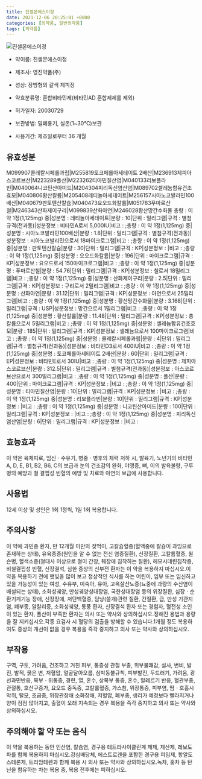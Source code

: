 ```yaml
---
title: 진셀몬에스이정
date: 2021-12-06 20:25:01 +0800
categories: [의약품, 일반의약품]
tags: [의약품]
---
```

![진셀몬에스이정](https://nedrug.mfds.go.kr/pbp/cmn/itemImageDownload/147428038475100091)

- 약이름: 진셀몬에스이정
- 제조사: 영진약품(주)
- 성상: 장방형의 갈색 제피정
- 약효분류명: 혼합비타민제(비타민AD 혼합제제를 제외)
- 허가일자: 20030729
- 보관방법: 밀폐용기, 실온(1~30℃)보관

- 사용기간: 제조일로부터 36 개월
## 유효성분
M099907콜레칼시페롤과립|M255819토코페롤아세테이트 2배산|M236913제피아스코르브산|M223289폴산|M223262티아민질산염|M040133리보플라빈|M040064니코틴산아미드|M204304피리독신염산염|M089702셀레늄함유건조효모|M040806황산칼륨|M205408레티놀아세테이트|M256157시아노코발라민100배산|M040679판토텐산칼슘|M040473요오드화칼륨|M051783푸마르산철|M246343산화제이구리|M099839산화아연|M246028황산망간수화물
총량 : 이 약 1정(1,125mg) 중|성분명 : 레티놀아세테이트|분량 : 10|단위 : 밀리그램|규격 : 별첨규격(전과동)|성분정보 : 비타민A로서 5,000IU|비고 : ;총량 : 이 약 1정(1,125mg) 중|성분명 : 시아노코발라민100배산|분량 : 1.8|단위 : 밀리그램|규격 : 별첨규격(전과동)|성분정보 : 시아노코발리민으로서 18마이크로그램|비고 : ;총량 : 이 약 1정(1,125mg) 중|성분명 : 판토텐산칼슘|분량 : 30|단위 : 밀리그램|규격 : KP|성분정보 : |비고 : ;총량 : 이 약 1정(1,125mg) 중|성분명 : 요오드화칼륨|분량 : 196|단위 : 마이크로그램|규격 : KP|성분정보 : 요오드로서 150마이크로그램|비고 : ;총량 : 이 약 1정(1,125mg) 중|성분명 : 푸마르산철|분량 : 54.76|단위 : 밀리그램|규격 : KP|성분정보 : 철로서 18밀리그램|비고 : ;총량 : 이 약 1정(1,125mg) 중|성분명 : 산화제이구리|분량 : 2.5|단위 : 밀리그램|규격 : KP|성분정보 : 구리로서 2밀리그램|비고 : ;총량 : 이 약 1정(1,125mg) 중|성분명 : 산화아연|분량 : 31.12|단위 : 밀리그램|규격 : KP|성분정보 : 아연으로서 25밀리그램|비고 : ;총량 : 이 약 1정(1,125mg) 중|성분명 : 황산망간수화물|분량 : 3.168|단위 : 밀리그램|규격 : USP|성분정보 : 망간으로서 1밀리그램|비고 : ;총량 : 이 약 1정(1,125mg) 중|성분명 : 황산칼륨|분량 : 11.48|단위 : 밀리그램|규격 : KP|성분정보 : 총 칼륨으로서 5밀리그램|비고 : ;총량 : 이 약 1정(1,125mg) 중|성분명 : 셀레늄함유건조효모|분량 : 185|단위 : 밀리그램|규격 : KP|성분정보 : 셀레늄으로서 100마이크로그램|비고 : ;총량 : 이 약 1정(1,125mg) 중|성분명 : 콜레칼시페롤과립|분량 : 4|단위 : 밀리그램|규격 : 별첨규격(전과동)|성분정보 : 비타민D3로서 400IU|비고 : ;총량 : 이 약 1정(1,125mg) 중|성분명 : 토코페롤아세테이트 2배산|분량 : 60|단위 : 밀리그램|규격 : EP|성분정보 : 비타민E로서 30IU|비고 : ;총량 : 이 약 1정(1,125mg) 중|성분명 : 제피아스코르브산|분량 : 312.5|단위 : 밀리그램|규격 : 별첨규격(전과동)|성분정보 : 아스코르브산으로서 300밀리그램|비고 : ;총량 : 이 약 1정(1,125mg) 중|성분명 : 폴산|분량 : 400|단위 : 마이크로그램|규격 : KP|성분정보 : |비고 : ;총량 : 이 약 1정(1,125mg) 중|성분명 : 티아민질산염|분량 : 10|단위 : 밀리그램|규격 : KP|성분정보 : |비고 : ;총량 : 이 약 1정(1,125mg) 중|성분명 : 리보플라빈|분량 : 10|단위 : 밀리그램|규격 : KP|성분정보 : |비고 : ;총량 : 이 약 1정(1,125mg) 중|성분명 : 니코틴산아미드|분량 : 100|단위 : 밀리그램|규격 : KP|성분정보 : |비고 : ;총량 : 이 약 1정(1,125mg) 중|성분명 : 피리독신염산염|분량 : 6|단위 : 밀리그램|규격 : KP|성분정보 : |비고 :
## 효능효과
이 약은 육체피로, 임신ㆍ수유기, 병중ㆍ병후의 체력 저하 시, 발육기, 노년기의 비타민 A, D, E, B1, B2, B6, C의 보급과 눈의 건조감의 완화, 야맹증, 뼈, 이의 발육불량, 구루병의 예방과 철 결핍성 빈혈의 예방 및 치료와 아연의 보급에 사용합니다.
## 사용법
12세 이상 및 성인은 1회 1정씩, 1일 1회 복용합니다.
## 주의사항
이 약에 과민증 환자, 만 12개월 미만의 젖먹이, 고칼슘혈증(혈액중에 칼슘이 과잉으로 존재하는 상태), 유육종증(원인을 알 수 없는 전신 염증질환), 신장질환, 고칼륨혈증, 윌슨병, 혈색소증(철대사 이상으로 철이 간장, 췌장에 침착하는 질환), 헤모시데린침착증, 비철결핍성 빈혈, 신장결석, 심한 증상의 신부전 환자는 이 약을 복용하지 마십시오.이 약을 복용하기 전에 햇빛을 많이 보고 정상적인 식사를 하는 어린이, 임부 또는 임신하고 있을 가능성이 있는 여성, 수유부, 미숙아, 유아, 고옥살산뇨증(뇨중에 과량의 수산염이 배설되는 상태), 소화성궤양, 만성궤양성대장염, 국한성대장염 등의 위장질환, 심장ㆍ순환기계기능 장애, 신장장애, 저단백혈증, 담낭(쓸개)관련 질환, 간질환, 급, 만성 기관지염, 폐부종, 알칼리증, 소화성궤양, 통풍 환자, 신장결석 환자 또는 경험자, 혈전성 소인이 있는 환자, 폴산이 부족한 환자는 의사 또는 약사와 상의하십시오.정해진 용법과 용량을 잘 지키십시오.각종 요검사 시 혈당의 검출을 방해할 수 있습니다.1개월 정도 복용하여도 증상의 개선이 없을 경우 복용을 즉각 중지하고 의사 또는 약사와 상의하십시오.
## 부작용
구역, 구토, 가려움, 건조하고 거친 피부, 통증성 관절 부종, 위부불쾌감, 설사, 변비, 발진, 발적, 묽은 변, 저혈압, 얼굴달아오름, 심박동불규칙, 피부발진, 두드러기, 가려움, 광선과민반응, 복부ㆍ위통증, 경련, 열, 혼수, 상복부 통증, 혼수, 알레르기 반응, 혈관부종, 관절통, 호산구증가, 요오드 중독증, 고칼륨혈증, 가스참, 위장통증, 피부염, 땀ㆍ호흡시 악취, 탈모, 조급증, 위장관장애 소화장애, 저혈압, 폐부종, 생리가 예정보다 빨라지거나 양이 점점 많아지고, 출혈이 오래 지속되는 경우 복용을 즉각 중지하고 의사 또는 약사와 상의하십시오.
## 주의해야 할 약 또는 음식
이 약을 복용하는 동안 인산염, 칼슘염, 경구용 테트라사이클린계 제제, 제산제, 레보도파를 함께 복용하지 마십시오.강심배당체, 에스트로겐을 포함한 경구용 피임제, 항알도스테론제, 트리암테렌과 함께 복용 시 의사 또는 약사와 상의하십시오.녹차, 홍차 등 탄닌을 함유하는 차는 복용 중, 복용 전후에는 피하십시오.
